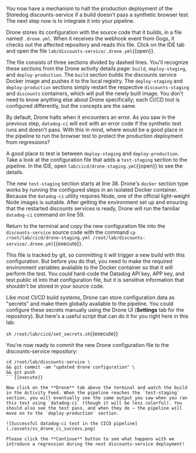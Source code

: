 You now have a mechanism to halt the production deployment of the Storedog discounts-service if a build doesn't pass a synthetic browser test. The next step now is to integrate it into your pipeline.

Drone stores its configuration with the source code that it builds, in a file named `.drone.yml`. When it receives the webhook event from Gogs, it checks out the affected repository and reads this file. Click on the IDE tab and open the file `lab/discounts-service/.drone.yml`{{open}}.

The file consists of three sections divided by dashed lines. You'll recognize these sections from the Drone activity details page: `build`, `deploy-staging`, and `deploy-production`. The `build` section builds the discounts service Docker image and pushes it to the local registry. The `deploy-staging` and `deploy-production` sections simply restart the respective `discounts-staging` and `discounts` containers, which will pull the newly built image. You don't need to know anything else about Drone specifically; each CI/CD tool is configured differently, but the concepts are the same. 

By default, Drone halts when it encounters an error. As you saw in the previous step, `datadog-ci` will exit with an error code if the synthetic test runs and doesn't pass. With this in mind, where would be a good place in the pipeline to run the browser test to protect the production deployment from regressions?

A good place to test is between `deploy-staging` and `deploy-production`. Take a look at the configuration file that adds a `test-staging` section to the pipeline. In the IDE, open `lab/cicd/drone-staging.yml`{{open}} to see the details. 

The new `test-staging` section starts at line 38. Drone's `docker` section type works by running the configured steps in an isolated Docker container. Because the `datadog-ci` utility requires Node, one of the official light-weight Node images is suitable. After getting the environment set up and ensuring that the restarted discounts services is ready, Drone will run the familiar `datadog-ci` command on line 59. 

Return to the terminal and copy the new configuration file into the `discounts-service` source code with the command `cp /root/lab/cicd/drone-staging.yml /root/lab/discounts-service/.drone.yml`{{execute}}. 

This file is tracked by git, so committing it will trigger a new build with this configuration. But before you do that, you need to make the required environment variables available to the Docker container so that it will perform the test. You *could* hard-code the Datadog API key, APP key, and test public id into that configuration file, but it is sensitive information that shouldn't be stored in your source code.

Like most CI/CD build systems, Drone can store configuration data as "secrets" and make them globally available to the pipeline. You could configure these secrets manually using the Drone UI (**Settings** tab for the repository). But here's a useful script that can do it for you right here in this lab:

`sh /root/lab/cicd/set_secrets.sh`{{execute}}

You're now ready to commit the new Drone configuration file to the discounts-service repository:

```
cd /root/lab/discounts-service \
&& git commit -am "updated drone configuration" \
&& git push 
```{{execute}}

Now click on the **Drone** tab above the terminal and watch the build in the Activity Feed. When the pipeline reaches the `test-staging` section, you will eventually see the same output you saw when you ran this test using `datadog-ci` (though it will be less colorful). You should also see the test pass, and when they do – the pipeline will move on to the `deploy-production` section.

![Successful datadog-ci test in the CICD pipeline](./assets/ss_drone_ci_success.png)

Please click the **Continue** button to see what happens with we introduce a regression during the next discounts-service deployment!
